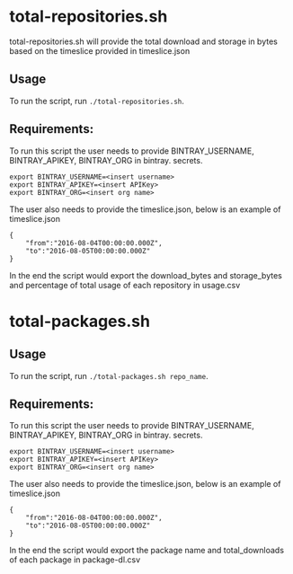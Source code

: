 total-repositories.sh
==================

total-repositories.sh will provide the total download and storage in bytes based on the timeslice provided in timeslice.json

Usage
-----

To run the script, run `./total-repositories.sh`.

Requirements:
-------------

To run this script the user needs to provide BINTRAY_USERNAME, BINTRAY_APIKEY, BINTRAY_ORG in bintray.
secrets.

```
export BINTRAY_USERNAME=<insert username>
export BINTRAY_APIKEY=<insert APIKey>
export BINTRAY_ORG=<insert org name>
```


The user also needs to provide the timeslice.json, below is an example of timeslice.json

```
{
    "from":"2016-08-04T00:00:00.000Z",
    "to":"2016-08-05T00:00:00.000Z"
}
```

In the end the script would export the download_bytes and storage_bytes and percentage of total usage of each repository in usage.csv

total-packages.sh
==================

Usage
-----

To run the script, run `./total-packages.sh repo_name`.

Requirements:
-------------

To run this script the user needs to provide BINTRAY_USERNAME, BINTRAY_APIKEY, BINTRAY_ORG in bintray.
secrets.

```
export BINTRAY_USERNAME=<insert username>
export BINTRAY_APIKEY=<insert APIKey>
export BINTRAY_ORG=<insert org name>
```


The user also needs to provide the timeslice.json, below is an example of timeslice.json

```
{
    "from":"2016-08-04T00:00:00.000Z",
    "to":"2016-08-05T00:00:00.000Z"
}
```

In the end the script would export the package name and total_downloads of each package in package-dl.csv